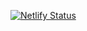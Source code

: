 [![Netlify Status](https://api.netlify.com/api/v1/badges/38e34a46-57b3-4ef3-9090-d746c0e9cac0/deploy-status)](https://app.netlify.com/projects/chart-bot/deploys)
